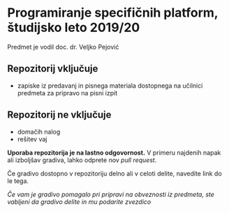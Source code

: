 # Programiranje specifičnih platform, študijsko leto 2019/20

Predmet je vodil doc. dr. Veljko Pejović

## Repozitorij vključuje
* zapiske iz predavanj in pisnega materiala dostopnega na učilnici predmeta za pripravo na pisni izpit

## Repozitorij ne vključuje
* domačih nalog
* rešitev vaj

**Uporaba repozitorija je na lastno odgovornost.** V primeru najdenih napak ali izboljšav gradiva, lahko odprete nov *pull request*. 

Če gradivo dostopno v repozitoriju delno ali v celoti delite, navedite link do le tega.

*Če vam je gradivo pomagalo pri pripravi na obveznosti iz predmeta, ste vabljeni da gradivo delite in mu podarite zvezdico*